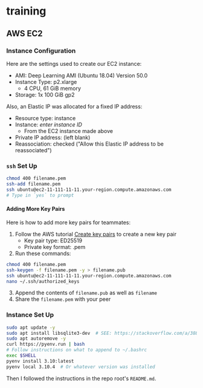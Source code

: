 # training

## AWS EC2

### Instance Configuration

Here are the settings used to create our EC2 instance:

- AMI: Deep Learning AMI (Ubuntu 18.04) Version 50.0
- Instance Type: p2.xlarge
  - 4 CPU, 61 GiB memory
- Storage: 1x 100 GiB gp2

Also, an Elastic IP was allocated for a fixed IP address:

- Resource type: instance
- Instance: *enter instance ID*
  - From the EC2 instance made above
- Private IP address: (left blank)
- Reassociation: checked ("Allow this Elastic IP address to be reassociated")

### `ssh` Set Up

```bash
chmod 400 filename.pem
ssh-add filename.pem
ssh ubuntu@ec2-11-111-11-11.your-region.compute.amazonaws.com
# Type in `yes` to prompt
```

#### Adding More Key Pairs

Here is how to add more key pairs for teammates:

1. Follow the AWS tutorial [Create key pairs][1] to create a new key pair
   - Key pair type: ED25519
   - Private key format: .pem
1. Run these commands:

```bash
chmod 400 filename.pem
ssh-keygen -f filename.pem -y > filename.pub
ssh ubuntu@ec2-11-111-11-11.your-region.compute.amazonaws.com
nano ~/.ssh/authorized_keys
```

3. Append the contents of `filename.pub` as well as `filename`
1. Share the `filename.pem` with your peer

### Instance Set Up

```bash
sudo apt update -y
sudo apt install libsqlite3-dev  # SEE: https://stackoverflow.com/a/38842600/11163122
sudo apt autoremove -y
curl https://pyenv.run | bash
# Follow instructions on what to append to ~/.bashrc
exec $SHELL
pyenv install 3.10:latest
pyenv local 3.10.4  # Or whatever version was installed
```

Then I followed the instructions in the repo root's `README.md`.

[1]: https://docs.aws.amazon.com/AWSEC2/latest/UserGuide/create-key-pairs.html#having-ec2-create-your-key-pair
